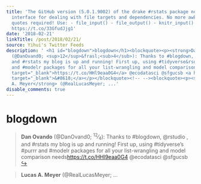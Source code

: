 ```yaml
---
title: 'The GitHub version (5.0.1.9002) of the drake #rstats package now has much-improved
  interface for dealing with file targets and dependencies. No more awkward single
  quotes required! Use: - file_input() - file_output() - knitr_input() https://t.co/XkGYd5WIfa
  https://t.co/33GfudJjg1'
date: '2018-02-21'
linkTitle: /post/2018/02/21/
source: Yihui's Twitter Feeds
description: ' <h1 id="blogdown">blogdown</h1><blockquote><p><strong>Dan Ovando</strong>
  (@DanOvand0; <sup>12</sup>&frasl;<sub>4</sub>): Thanks to #blogdown, @rstudio ,
  and #rstats my blog is up and running! First up, using #tidyverse&rsquo;s #purrr
  and #modelr packages for all your list-wrangling and model comparison needs<a href="https://t.co/HHl9eaa0G4"
  target="_blank">https://t.co/HHl9eaa0G4</a> @ecodatasci @sfgucsb <a href="https://twitter.com/xieyihui/status/966054240937373697"
  target="_blank">&#8618;</a></p></blockquote><!-- --><blockquote><p><strong>Lucas
  A. Meyer</strong> (@RealLucasMeyer; ...'
disable_comments: true
---
```

 <h1 id="blogdown">blogdown</h1><blockquote><p><strong>Dan Ovando</strong> (@DanOvand0; <sup>12</sup>&frasl;<sub>4</sub>): Thanks to #blogdown, @rstudio , and #rstats my blog is up and running! First up, using #tidyverse&rsquo;s #purrr and #modelr packages for all your list-wrangling and model comparison needs<a href="https://t.co/HHl9eaa0G4" target="_blank">https://t.co/HHl9eaa0G4</a> @ecodatasci @sfgucsb <a href="https://twitter.com/xieyihui/status/966054240937373697" target="_blank">&#8618;</a></p></blockquote><!-- --><blockquote><p><strong>Lucas A. Meyer</strong> (@RealLucasMeyer; ...